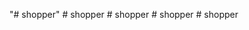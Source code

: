 "# shopper" 
#   s h o p p e r  
 #   s h o p p e r  
 #   s h o p p e r  
 #   s h o p p e r  
 